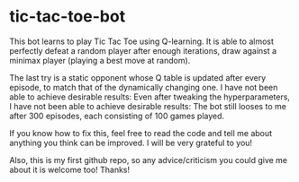 # tic-tac-toe-bot

This bot learns to play Tic Tac Toe using Q-learning. It is able to almost perfectly defeat a random player after enough iterations, draw against a minimax player (playing a best move at random).

The last try is a static opponent whose Q table is updated after every episode, to match that of the dynamically changing one.
I have not been able to achieve desirable results: Even after tweaking the hyperparameters, I have not been able to achieve desirable results: The bot still looses to me after 300 episodes, each consisting of 100 games played.

If you know how to fix this, feel free to read the code and tell me about anything you think can be improved. I will be very grateful to you!

Also, this is my first github repo, so any advice/criticism you could give me about it is welcome too! Thanks!
